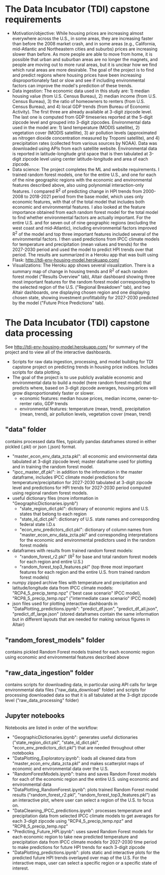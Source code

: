 # The Data Incubator (TDI) capstone requirements
- Motivation/objective: While housing prices are increasing almost everywhere across the U.S., in some areas, they are increasing faster than before the 2008 market crash, and in some areas (e.g., California, mid-Atlantic and Northeastern cities and suburbs) prices are increasing slower than before. As more people are able to move from home, it is possible that urban and suburban areas are no longer the magnets, and people are moving out to more rural areas, but it is unclear how we find which rural areas are more desirable. The goal of the project is to find and predict regions where housing prices have been increasing disproportionately fast or slow and see if including environmental factors can improve the model's prediction of these trends. 
- Data ingestion: The economic data used in this study are: 1) median housing value (from U.S. Census Bureau), 2) median income (from U.S. Census Bureau),  3) the ratio of homeowners to renters (from U.S. Census Bureau), and 4) local GDP trends (from Bureau of Economic Activity). The first three are already available at 3-digit zipcode level. The last one is computed from GDP timeseries reported at the 5-digit zipcode level and grouped into 3-digit zipcodes. Environmental data used in the model are: 1) land temperature (MODIS satellite), 2) vegetation cover (MODIS satellite), 3) air pollution levels (approximated as nitrogen dioxide concentration measured by Tropomi satellite), and 4) precipitation rates (collected from various sources by NOAA). Data was downloaded using APIs from each satellite website. Environmental data is reported in latitude-longitude grid space that is then tabulated at 3-digit zipcode level using center latitude-longitude and area of each zipcode.
- Data science: The project completes the ML and website requirements. I trained random forest models, one for the entire U.S., and one for each of the nine geographic regions with the economic and environmental features described above, also using polynomial interaction-only features. I compared R<sup>2</sup> of predicting change in HPI trends from 2000-2008 to 2018-2021 period from the base model, which uses only economic features, with that of the total model that includes both economic and environmental features. I also looked at the feature importance obtained from each random forest model for the total model to find whether environmental factors are actually important. For the entire U.S. and for seven out of nine geographic regions (excluding the west coast and mid-Atlantic), including environmental factors improved R<sup>2</sup> of the model and top three important features included several of the environmental factors. I then used predictions from IPCC climate models for temperature and precipitation (mean values and trends) for the 2027-2030 period and used the model to predict HPI trends over that period. The results are summarized in a Heroku app that was built using Flask: http://tdi-env-housing-model.herokuapp.com/
- Visualizations: The Heroku app shows several visualization. There is a summary map of change in housing trends and R<sup>2</sup> of each random forest model ("Results Overview" tab), Altair dashboard showing three most important features for the random forest model corresponding to the selected region of the U.S. ("Regional Breakdown" tab), and two Altair dashboards, one displaying chosen region and one displaying chosen state, showing investment profittability for 2027-2030 predicted by the model ("Future Price Predictions" tab).


# The Data Incubator (TDI) capstone data processing
See http://tdi-env-housing-model.herokuapp.com/ for summary of the project and to view all of the interactive dashboards.
- Scripts for raw data ingestion, processing, and model building for TDI capstone project on predicting trends in housing price indices. Includes scripts for data plotting.
- The goal of the project is to use publicly available economic and environmental data to build a model (here random forest model) that predicts where, based on 3-digit zipcode averages, housing prices will grow disproportionately faster or slower.
  - economic features: median house prices, median income, owner-to-renter ratio, GDP trends
  - environmental features: temperature (mean, trend), precipitation (mean, trend), air pollution levels, vegetation cover (mean, trend)

 
## "data" folder
contains processed data files, typically pandas dataframes stored in either pickled (.pkl) or json (.json) format.
- "master_econ_env_data_zcta.pkl": all economic and environmental data tabulated at 3-digit zipcode level; master dataframe used for plotting and in training the random forest model.
- "ipcc_master_df.pkl": in addition to the information in the master dataframe, includes IPCC climate model predictions for temperature/precipitation for 2027-2030 tabulated at 3-digit zipcode level and predictions for HPI trends for 2027-2030 period computed using regional random forest models.
- useful dictionary files (more information in "GeographicDictionaries.ipynb")
   - "state_region_dict.pkl": dictionary of economic regions and U.S. states that belong to each region
   - "state_id_dict.pkl": dictionary of U.S. state names and corresponding federal state I.D.s
   - "econ_env_predictors_dict.pkl": dictionary of column names from "master_econ_env_data_zcta.pkl" and corresponding interpretations for the economic and environmental predictors used in the random forest models
-  dataframes with results from trained random forest models:
   - "random_forest_r2.pkl" (R<sup>2</sup> for base and total random forest models for each region and entire U.S.)
   - "random_forest_top3_features.pkl" (top three most important features for each region and the entire U.S. from trained random forest models)
-  numpy zipped archive files with temperature and precipitation and latitude/longitude data from IPCC climate models: "RCP4_5_precip_temp.npz" ("best case scenario" IPCC model), "RCP8_5_precip_temp.npz" ("intermediate case scenario" IPCC model)
-  json files used for plotting interactive dashboards in "DataPlotting_predictions.ipynb": "predict_df.json", "predict_df_all.json", "predict_df_large.json" (stored dataframes contain the same information but in different layouts that are needed for making various figures in Altair) 

## "random_forest_models" folder
contains pickled Random Forest models trained for each economic region using economic and environmental features described above

## "raw_data_ingestion" folder
contains scripts for downloading data, in particular using API calls for large environmental data files ("raw_data_download" folder) and scripts for processing downloaded data so that it is all tabulated at the 3-digit zipcode level ("raw_data_processing" folder)

## Jupyter notebooks
Notebooks are listed in order of the workflow:
- "GeographicDictionaries.ipynb": generates useful dictionaries ("state_region_dict.pkl", "state_id_dict.pkl", "econ_env_predictors_dict.pkl") that are needed throughout other notebooks
- "DataPlotting_Exploratory.ipynb": loads all cleaned data from "master_econ_env_data_zcta.pkl" and makes scatterplot maps of economic and environmental data over the U.S.
- "RandomForestModels.ipynb": trains and saves Random Forest models for each of the economic region and the entire U.S. using economic and environmental data
- "DataPlotting_RandomForest.ipynb": plots trained Random Forest model results ("random_forest_r2.pkl", "random_forest_top3_features.pkl") as an interactive plot, where user can select a region of the U.S. to focus on.
- "DataCleaning_IPCC_predictions.ipynb": processes temperature and precipitation data from selected IPCC climate models to get averages for each 3-digit zipcode using "RCP4_5_precip_temp.npz" and "RCP8_5_precip_temp.npz"
- "Predicting_Future_HPI.ipynb": uses saved Random Forest models for each economic region to take new predicted temperature and precipitation data from IPCC climate models for 2027-2030 time period to make predictions for future HPI trends for each 3-digit zipcode
- "DataPlotting_predictions.ipynb": plots static and interactive plots for the predicted future HPI trends overlayed over map of the U.S. For the interactive maps, user can select a specific region or a specific state of interest.
